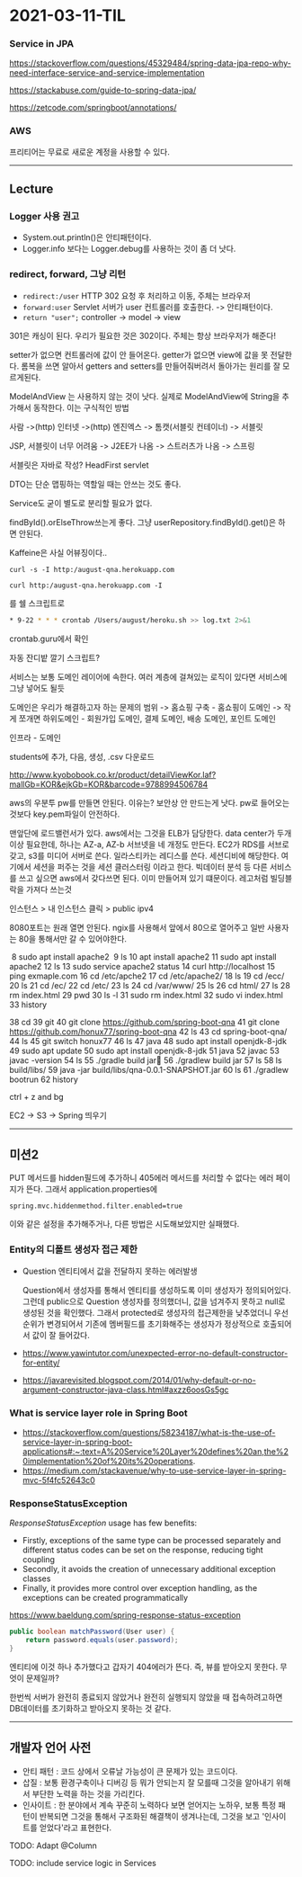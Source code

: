# 2021-03-11-TIL

### Service in JPA

https://stackoverflow.com/questions/45329484/spring-data-jpa-repo-why-need-interface-service-and-service-implementation

https://stackabuse.com/guide-to-spring-data-jpa/

https://zetcode.com/springboot/annotations/

### AWS

프리티어는 무료로 새로운 계정을 사용할 수 있다.

---

## Lecture

### Logger 사용 권고

- System.out.println()은 안티패턴이다. 
- Logger.info 보다는 Logger.debug를 사용하는 것이 좀 더 낫다.

### redirect, forward, 그냥 리턴

- `redirect:/user` HTTP 302 요청 후 처리하고 이동, 주체는 브라우저
- `forward:user` Servlet 서버가 user 컨트롤러를 호출한다. -> 안티패턴이다. 
- `return "user";`  controller -> model -> view

301은 캐싱이 된다. 우리가 필요한 것은 302이다. 주체는 항상 브라우저가 해준다!

setter가 없으면 컨트롤러에 값이 안 들어온다. getter가 없으면 view에 값을 못 전달한다. 롬복을 쓰면 알아서 getters and setters를 만들어줘버려서 돌아가는 원리를 잘 모르게된다.

ModelAndView 는 사용하지 않는 것이 낫다. 실제로 ModelAndView에 String을 추가해서 동작한다. 이는 구식적인 방법



사람 ->(http) 인터넷 ->(http) 엔진엑스 -> 톰캣(서블릿 컨테이너) -> 서블릿

JSP, 서블릿이 너무 어려움 -> J2EE가 나옴 -> 스트러츠가 나옴 -> 스프링

서블릿은 자바로 작성? HeadFirst servlet

DTO는 단순 맵핑하는 역할일 때는 안쓰는 것도 좋다.

Service도 굳이 별도로 분리할 필요가 없다.

findById().orElseThrow쓰는게 좋다. 그냥 userRepository.findById().get()은 하면 안된다.



Kaffeine은 사실 어뷰징이다..

`curl -s -I http:/august-qna.herokuapp.com`

`curl http:/august-qna.herokuapp.com -I`

를 쉘 스크립트로 

```sh
* 9-22 * * * crontab /Users/august/heroku.sh >> log.txt 2>&1
```

crontab.guru에서 확인

자동 잔디밭 깔기 스크립트?



서비스는 보통 도메인 레이어에 속한다. 여러 계층에 걸쳐있는 로직이 있다면 서비스에 그냥 넣어도 될듯

도메인은 우리가 해결하고자 하는 문제의 범위 -> 홈쇼핑 구축 - 홈쇼핑이 도메인 -> 작게 쪼개면 하위도메인 - 회원가입 도메인, 결제 도메인, 배송 도메인, 포인트 도메인

인프라 - 도메인

students에 추가, 다음, 생성, .csv 다운로드

http://www.kyobobook.co.kr/product/detailViewKor.laf?mallGb=KOR&ejkGb=KOR&barcode=9788994506784

aws의 우분투 pw를 만들면 안된다. 이유는? 보안상 안 만드는게 낫다. pw로 들어오는것보다 key.pem파일이 안전하다.



맨앞단에 로드밸런서가 있다. aws에서는 그것을 ELB가 담당한다. data center가 두개 이상 필요한데, 하나는 AZ-a, AZ-b 서브넷을 네 개정도 만든다. EC2가 RDS를 서브로 갖고, s3를 미디어 서버로 쓴다. 일라스티카는 레디스를 쓴다. 세션디비에 해당한다. 여기에서 세션을 퍼주는 것을 세션 클러스터링 이라고 한다. 빅데이터 분석 등 다른 서비스를 쓰고 싶으면 aws에서 갖다쓰면 된다. 이미 만들어져 있기 떄문이다. 레고처럼 빌딩블락을 가져다 쓰는것



인스턴스 > 내 인스턴스 클릭 > public ipv4

8080포트는 원래 열면 안된다. ngix를 사용해서 앞에서 80으로 열어주고 일반 사용자는 80을 통해서만 갈 수 있어야한다.

​    8  sudo apt install apache2
​    9  ls
   10  apt install apache2
   11  sudo apt install apache2
   12  ls
   13  sudo service apache2 status
   14  curl http://localhost
   15  ping exmaple.com
   16  cd /etc/apche2
   17  cd /etc/apache2/
   18  ls
   19  cd /ecc/
   20  ls
   21  cd /ec/
   22  cd /etc/
   23  ls
   24  cd /var/www/
   25  ls
   26  cd html/
   27  ls
   28  rm index.html
   29  pwd
   30  ls -l
   31  sudo rm index.html
   32  sudo vi index.html
   33  history



   38  cd
   39  git
   40  git clone https://github.com/spring-boot-qna
   41  git clone https://github.com/honux77/spring-boot-qna
   42  ls
   43  cd spring-boot-qna/
   44  ls
   45  git switch honux77
   46  ls
   47  java
   48  sudo apt install openjdk-8-jdk
   49  sudo apt update
   50  sudo apt install openjdk-8-jdk
   51  java
   52  javac
   53  javac -version
   54  ls
   55  ./gradle build jar
   56  ./gradlew build jar
   57  ls
   58  ls build/libs/
   59  java -jar build/libs/qna-0.0.1-SNAPSHOT.jar
   60  ls
   61  ./gradlew bootrun
   62  history

ctrl + z and bg

EC2 -> S3 -> Spring 띄우기

---

## 미션2

PUT 메서드를 hidden필드에 추가하니 405에러 메서드를 처리할 수 없다는 에러 페이지가 뜬다. 그래서 application.properties에

```
spring.mvc.hiddenmethod.filter.enabled=true
```

이와 같은 설정을 추가해주거나, 다른 방법은 시도해보았지만 실패했다.

### Entity의 디폴트 생성자 접근 제한

- Question 엔티티에서 값을 전달하지 못하는 에러발생

  Question에서 생성자를 통해서 엔티티를 생성하도록 이미 생성자가 정의되어있다. 그런데 public으로 Question 생성자를 정의했더니, 값을 넘겨주지 못하고 null로 생성된 것을 확인했다. 그래서 protected로 생성자의 접근제한을 낮추었더니 우선순위가 변경되어서 기존에 멤버필드를 초기화해주는 생성자가 정상적으로 호출되어서 값이 잘 들어갔다.

- https://www.yawintutor.com/unexpected-error-no-default-constructor-for-entity/
- https://javarevisited.blogspot.com/2014/01/why-default-or-no-argument-constructor-java-class.html#axzz6oosGs5gc

### What is service layer role in Spring Boot

- https://stackoverflow.com/questions/58234187/what-is-the-use-of-service-layer-in-spring-boot-applications#:~:text=A%20Service%20Layer%20defines%20an,the%20implementation%20of%20its%20operations.
- https://medium.com/stackavenue/why-to-use-service-layer-in-spring-mvc-5f4fc52643c0

### ResponseStatusException

*ResponseStatusException* usage has few benefits:

- Firstly, exceptions of the same type can be processed separately and different status codes can be set on the response, reducing tight coupling
- Secondly, it avoids the creation of unnecessary additional exception classes
- Finally, it provides more control over exception handling, as the exceptions can be created programmatically

https://www.baeldung.com/spring-response-status-exception



```java
public boolean matchPassword(User user) {
    return password.equals(user.password);
}
```

엔티티에 이것 하나 추가했다고 갑자기 404에러가 뜬다. 즉, 뷰를 받아오지 못한다. 무엇이 문제일까?

한번씩 서버가 완전히 종료되지 않았거나 완전히 실행되지 않았을 때 접속하려고하면 DB데이터를 초기화하고 받아오지 못하는 것 같다.

---

## 개발자 언어 사전

- 안티 패턴 : 코드 상에서 오류날 가능성이 큰 문제가 있는 코드이다.
- 삽질 : 보통 환경구축이나 디버깅 등 뭐가 안되는지 잘 모를때 그것을 알아내기 위해서 부단한 노력을 하는 것을 가리킨다.
- 인사이트 : 한 분야에서 계속 꾸준히 노력하다 보면 얻어지는 노하우, 보통 특정 패턴이 반복되면 그것을 통해서 구조화된 해결책이 생겨나는데, 그것을 보고 '인사이트를 얻었다'라고 표현한다.

TODO: Adapt @Column

TODO: include service logic in Services
